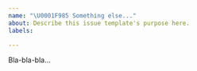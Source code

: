 ```yaml
---
name: "\U0001F985 Something else..."
about: Describe this issue template's purpose here.
labels: 

---
```


Bla-bla-bla...
